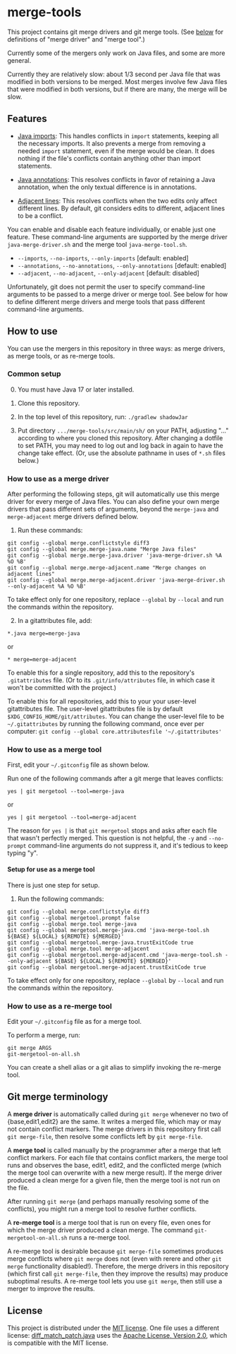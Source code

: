 # merge-tools

This project contains git merge drivers and git merge tools.  (See
[below](#git-merge-terminology) for definitions of "merge driver" and
"merge tool".)

Currently some of the mergers only work on Java files, and some are more general.

Currently they are relatively slow:  about 1/3 second per Java file that was
modified in both versions to be merged.  Most merges involve few Java files that
were modified in both versions, but if there are many, the merge will be slow.


## Features

* [Java imports](README-java-imports.md):  This handles conflicts in `import`
statements, keeping all the necessary imports.  It also prevents a merge from
removing a needed `import` statement, even if the merge would be clean.  It does
nothing if the file's conflicts contain anything other than import statements.

* [Java annotations](README-java-annotations.md):  This resolves conflicts in
favor of retaining a Java annotation, when the only textual difference is in
annotations.

* [Adjacent lines](README-adjacent-lines.md): This resolves conflicts when the two edits
only affect different lines.  By default, git considers edits to different,
adjacent lines to be a conflict.

You can enable and disable each feature individually, or enable just one feature.
These command-line arguments are supported by the merge driver
`java-merge-driver.sh` and the merge tool `java-merge-tool.sh`.
 * `--imports`, `--no-imports`, `--only-imports` [default: enabled]
 * `--annotations`, `--no-annotations`, `--only-annotations` [default: enabled]
 * `--adjacent`, `--no-adjacent`, `--only-adjacent` [default: disabled]

Unfortunately, git does not permit the user to specify command-line
arguments to be passed to a merge driver or merge tool.  See below for how
to define different merge drivers and merge tools that pass different
command-line arguments.


## How to use

You can use the mergers in this repository in three ways: as merge drivers,
as merge tools, or as re-merge tools.


### Common setup

0. You must have Java 17 or later installed.

1. Clone this repository.

2. In the top level of this repository, run: `./gradlew shadowJar`

3. Put directory `.../merge-tools/src/main/sh/` on your PATH,
adjusting "..." according to where you cloned this repository.
After changing a dotfile to set PATH, you may need to log out
and log back in again to have the change take effect.
(Or, use the absolute pathname in uses of `*.sh` files below.)


### How to use as a merge driver

After performing the following steps, git will automatically use this merge
driver for every merge of Java files.  You can also define your own merge
drivers that pass different sets of arguments, beyond the `merge-java` and
`merge-adjacent` merge drivers defined below.

1. Run these commands:
```
git config --global merge.conflictstyle diff3
git config --global merge.merge-java.name "Merge Java files"
git config --global merge.merge-java.driver 'java-merge-driver.sh %A %O %B'
git config --global merge.merge-adjacent.name "Merge changes on adjacent lines"
git config --global merge.merge-adjacent.driver 'java-merge-driver.sh --only-adjacent %A %O %B'
```

To take effect only for one repository, replace `--global` by `--local` and run
the commands within the repository.

2. In a gitattributes file, add:

```
*.java merge=merge-java
```

or

```
* merge=merge-adjacent
```

To enable this for a single repository, add this to the repository's `.gitattributes` file.
(Or to its `.git/info/attributes` file, in which case it won't be committed with the project.)

To enable this for all repositories, add this to your your user-level
gitattributes file.  The user-level gitattributes file is by default
`$XDG_CONFIG_HOME/git/attributes`.  You can change the user-level file to be
`~/.gitattributes` by running the following command, once ever per computer:
`git config --global core.attributesfile '~/.gitattributes'`


### How to use as a merge tool

First, edit your `~/.gitconfig` file as shown below.

Run one of the following commands after a git merge that leaves conflicts:

```
yes | git mergetool --tool=merge-java
```
or
```
yes | git mergetool --tool=merge-adjacent
```

The reason for `yes |` is that `git mergetool` stops and asks after each file
that wasn't perfectly merged.  This question is not helpful, the `-y` and
`--no-prompt` command-line arguments do not suppress it, and it's tedious to
keep typing "y".


#### Setup for use as a merge tool

There is just one step for setup.

1. Run the following commands:

```
git config --global merge.conflictstyle diff3
git config --global mergetool.prompt false
git config --global merge.tool merge-java
git config --global mergetool.merge-java.cmd 'java-merge-tool.sh ${BASE} ${LOCAL} ${REMOTE} ${MERGED}'
git config --global mergetool.merge-java.trustExitCode true
git config --global merge.tool merge-adjacent
git config --global mergetool.merge-adjacent.cmd 'java-merge-tool.sh --only-adjacent ${BASE} ${LOCAL} ${REMOTE} ${MERGED}'
git config --global mergetool.merge-adjacent.trustExitCode true
```

To take effect only for one repository, replace `--global` by `--local` and run
the commands within the repository.


### How to use as a re-merge tool

Edit your `~/.gitconfig` file as for a merge tool.

To perform a merge, run:

```
git merge ARGS
git-mergetool-on-all.sh
```

You can create a shell alias or a git alias to simplify invoking the
re-merge tool.


## Git merge terminology

A **merge driver** is automatically called during `git merge` whenever no
two of {base,edit1,edit2} are the same.  It writes a merged file, which may
or may not contain conflict markers.  The merge drivers in this repository
first call `git merge-file`, then resolve some conflicts left by `git
merge-file`.

A **merge tool** is called manually by the programmer after a merge that
left conflict markers.  For each file that contains conflict markers, the
merge tool runs and observes the base, edit1, edit2, and the conflicted
merge (which the merge tool can overwrite with a new merge result).  If the
merge driver produced a clean merge for a given file, then the merge tool
is not run on the file.

After running `git merge` (and perhaps manually resolving some of the
conflicts), you might run a merge tool to resolve further conflicts.

A **re-merge tool** is a merge tool that is run on every file, even ones
for which the merge driver produced a clean merge.  The command
`git-mergetool-on-all.sh` runs a re-merge tool.

A re-merge tool is desirable because `git merge-file` sometimes produces
merge conflicts where `git merge` does not (even with rerere and other `git
merge` functionality disabled!).  Therefore, the merge drivers in this
repository (which first call `git merge-file`, then they improve the
results) may produce suboptimal results.  A re-merge tool lets you use `git
merge`, then still use a merger to improve the results.


## License

This project is distributed under the [MIT license](LICENSE).  One file
uses a different license:
[diff_match_patch.java](src/main/java/name/fraser/neil/plaintext/diff_match_patch.java)
uses the [Apache License, Version
2.0](http://www.apache.org/licenses/LICENSE-2.0), which is compatible with
the MIT license.

